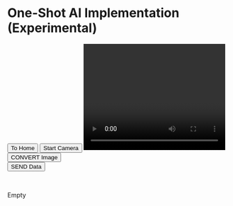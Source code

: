 <html>
    <head>
        <meta charset="utf-8">
        <meta http-equiv="X-UA-Compatible" content="IE=edge">
        <title>Project 4d - adamgulde.github.io</title>
        <meta name="description" content="">
        <meta name="viewport" content="width=device-width, initial-scale=1">
        <link rel="stylesheet" href="">
    </head>
    <body>
        <h1>One-Shot AI Implementation (Experimental)</h1>
        <button onclick="location.href='https://adamgulde.github.io'" type="button">To Home</button>
        <button id="start-camera">Start Camera</button> 
        <!-- Need to format based on broswer size ahhhh-->
        <video id="video" width="320" height="240" autoplay></video>
        <canvas id="canvas" width="320" height="240"></canvas>       
        <br>
        <button id="convert">CONVERT Image</button> 
        <!-- <button id="send">SEND Image</button> -->
        <form id="form">
            <button type="submit">SEND Data</button>
        </form>
        <br>
        <p id="data_text">Empty</p>
        <!-- need to send DataURL to some serverside to interpret, run through cv2, and resend here -->
        <script>
            const getBase64StringFromDataURL = (dataURL) =>
                dataURL.replace('data:', '').replace(/^.+,/, '');
            let camera_button = document.querySelector("#start-camera");
            let convert_button = document.querySelector("#convert");
            let video = document.querySelector("#video");
            let canvas = document.querySelector("#canvas");
            let data_paragraph = document.querySelector("#data_text");
            data_paragraph.innerHTML = 'Empty'
            camera_button.addEventListener('click', async function() {
                let stream = await navigator.mediaDevices.getUserMedia({ video: true, audio: false });
                video.srcObject = stream;
                setInterval(function() {
                canvas.getContext('2d').drawImage(video, 0, 0, canvas.width, canvas.height); // input actual converted image...
            }, 30);
            });
            convert_button.addEventListener('click', async function() {
                let converted_image = getBase64StringFromDataURL(canvas.toDataURL('image/jpeg'));
                // data url of the image
                data_paragraph.innerHTML = converted_image
            })
            // Break
            const form = document.querySelector("#form");
            const submitButton = document.querySelector("#send");
            const scriptURL = 'https://script.google.com/macros/s/AKfycbxEekWYUnlL65BgvaqsAb_o812icLo9wZnbelcEE7uN0q-DQEUCI1IhCDemecCYvu99/exec';
            form.addEventListener('submit', e => {
                fetch(scriptURL, { method: 'POST', body: data_paragraph.innerHTML})
                .then(response => {
                    alert('Success!', response)
                    submitButton.disabled = false
                    })
                .catch(error => {
                alert('Error!', error.message)
                    submitButton.disabled = false
                }
                )
            });å
        </script>
        <script src="" async defer></script>
    </body>
</html>



